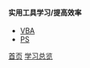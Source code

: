 #### 实用工具学习/提高效率

* [VBA](../VBA/VBA.md)
* [PS](../PS/PS.md)


[首页](../../README.md)  [学习总览](../../introduction/studyCatalogList.md)
